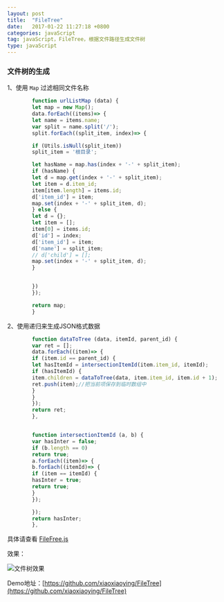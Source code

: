 ```yaml
---
layout: post
title:  "FileTree"
date:   2017-01-22 11:27:18 +0800
categories: javaScript
tag: javaScript，FileTree，根据文件路径生成文件树
type: javaScript
---
```


### 文件树的生成

1、使用 `Map` 过滤相同文件名称

```javaScript
        function urlListMap (data) {
        let map = new Map();
        data.forEach((items)=> {
        let name = items.name;
        var split = name.split('/');
        split.forEach((split_item, index)=> {

        if (Utils.isNull(split_item))
        split_item = '根目录';

        let hasName = map.has(index + '-' + split_item);
        if (hasName) {
        let d = map.get(index + '-' + split_item);
        let item = d.item_id;
        item[item.length] = items.id;
        d['item_id'] = item;
        map.set(index + '-' + split_item, d);
        } else {
        let d = {};
        let item = [];
        item[0] = items.id;
        d['id'] = index;
        d['item_id'] = item;
        d['name'] = split_item;
        // d['child'] = [];
        map.set(index + '-' + split_item, d);
        }


        })
        });

        return map;
        }

```

2、使用递归来生成JSON格式数据

```javaScript
        function dataToTree (data, itemId, parent_id) {
        var ret = [];
        data.forEach((item)=> {
        if (item.id == parent_id) {
        let hasItemId = intersectionItemId(item.item_id, itemId);
        if (hasItemId) {
        item.children = dataToTree(data, item.item_id, item.id + 1);
        ret.push(item);//把当前项保存到临时数组中
        }
        }
        });
        return ret;
        },


        function intersectionItemId (a, b) {
        var hasInter = false;
        if (b.length == 0)
        return true;
        a.forEach((item)=> {
        b.forEach((itemId)=> {
        if (item == itemId) {
        hasInter = true;
        return true;
        }
        });

        });
        return hasInter;
        },
```

具体请查看 [FileFree.js](https://github.com/xiaoxiaoying/FileTree/blob/master/js/FileTree.js)

效果：

![文件树效果]({{'/assets/gif/FileTree.gif'}})

Demo地址：[https://github.com/xiaoxiaoying/FileTree](https://github.com/xiaoxiaoying/FileTree)